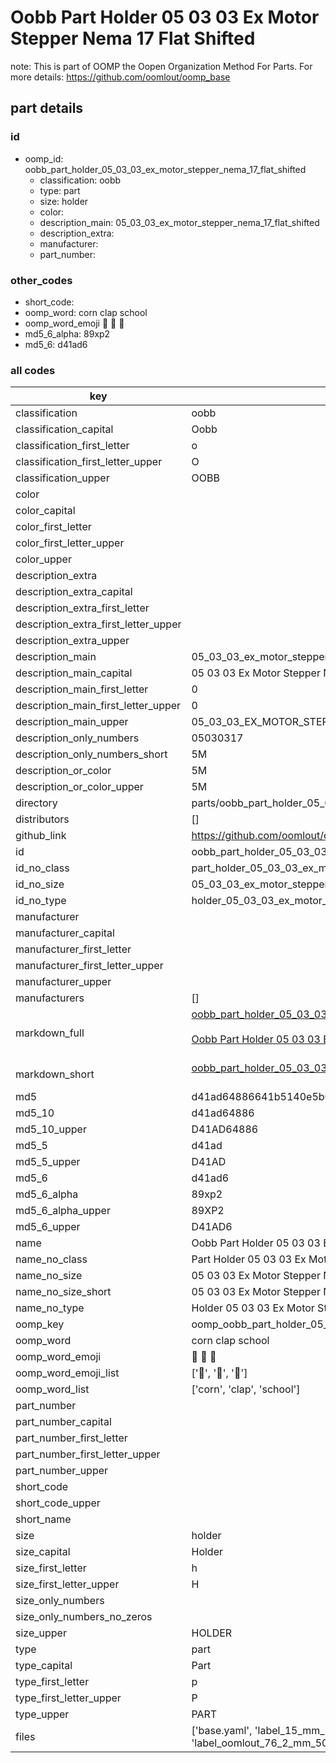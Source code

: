 # Oobb Part Holder 05 03 03 Ex Motor Stepper Nema 17 Flat Shifted  

note: This is part of OOMP the Oopen Organization Method For Parts. For more details: https://github.com/oomlout/oomp_base

##  part details





### id
* oomp_id: oobb_part_holder_05_03_03_ex_motor_stepper_nema_17_flat_shifted
  * classification: oobb
  * type: part
  * size: holder
  * color: 
  * description_main: 05_03_03_ex_motor_stepper_nema_17_flat_shifted
  * description_extra: 
  * manufacturer: 
  * part_number: 

### other_codes
* short_code: 
* oomp_word: corn clap school
* oomp_word_emoji :corn: :clap: :school:
* md5_6_alpha: 89xp2
* md5_6: d41ad6

### all codes 
| key | value |  
| --- | --- |  
| classification | oobb |  
| classification_capital | Oobb |  
| classification_first_letter | o |  
| classification_first_letter_upper | O |  
| classification_upper | OOBB |  
| color |  |  
| color_capital |  |  
| color_first_letter |  |  
| color_first_letter_upper |  |  
| color_upper |  |  
| description_extra |  |  
| description_extra_capital |  |  
| description_extra_first_letter |  |  
| description_extra_first_letter_upper |  |  
| description_extra_upper |  |  
| description_main | 05_03_03_ex_motor_stepper_nema_17_flat_shifted |  
| description_main_capital | 05 03 03 Ex Motor Stepper Nema 17 Flat Shifted |  
| description_main_first_letter | 0 |  
| description_main_first_letter_upper | 0 |  
| description_main_upper | 05_03_03_EX_MOTOR_STEPPER_NEMA_17_FLAT_SHIFTED |  
| description_only_numbers | 05030317 |  
| description_only_numbers_short | 5M |  
| description_or_color | 5M |  
| description_or_color_upper | 5M |  
| directory | parts/oobb_part_holder_05_03_03_ex_motor_stepper_nema_17_flat_shifted |  
| distributors | [] |  
| github_link | https://github.com/oomlout/oomlout_oomp_part_src/tree/main/parts/oobb_part_holder_05_03_03_ex_motor_stepper_nema_17_flat_shifted/working |  
| id | oobb_part_holder_05_03_03_ex_motor_stepper_nema_17_flat_shifted |  
| id_no_class | part_holder_05_03_03_ex_motor_stepper_nema_17_flat_shifted |  
| id_no_size | 05_03_03_ex_motor_stepper_nema_17_flat_shifted |  
| id_no_type | holder_05_03_03_ex_motor_stepper_nema_17_flat_shifted |  
| manufacturer |  |  
| manufacturer_capital |  |  
| manufacturer_first_letter |  |  
| manufacturer_first_letter_upper |  |  
| manufacturer_upper |  |  
| manufacturers | [] |  
| markdown_full | [oobb_part_holder_05_03_03_ex_motor_stepper_nema_17_flat_shifted](https://github.com/oomlout/oomlout_oomp_part_src/tree/main/parts/oobb_part_holder_05_03_03_ex_motor_stepper_nema_17_flat_shifted/working)<br>[](https://github.com/oomlout/oomlout_oomp_part_src/tree/main/parts/oobb_part_holder_05_03_03_ex_motor_stepper_nema_17_flat_shifted/working)<br>[Oobb Part Holder 05 03 03 Ex Motor Stepper Nema 17 Flat Shifted](https://github.com/oomlout/oomlout_oomp_part_src/tree/main/parts/oobb_part_holder_05_03_03_ex_motor_stepper_nema_17_flat_shifted/working)<br><br> |  
| markdown_short | [oobb_part_holder_05_03_03_ex_motor_stepper_nema_17_flat_shifted](https://github.com/oomlout/oomlout_oomp_part_src/tree/main/parts/oobb_part_holder_05_03_03_ex_motor_stepper_nema_17_flat_shifted/working)<br><br> |  
| md5 | d41ad64886641b5140e5b0ce374455d8 |  
| md5_10 | d41ad64886 |  
| md5_10_upper | D41AD64886 |  
| md5_5 | d41ad |  
| md5_5_upper | D41AD |  
| md5_6 | d41ad6 |  
| md5_6_alpha | 89xp2 |  
| md5_6_alpha_upper | 89XP2 |  
| md5_6_upper | D41AD6 |  
| name | Oobb Part Holder 05 03 03 Ex Motor Stepper Nema 17 Flat Shifted |  
| name_no_class | Part Holder 05 03 03 Ex Motor Stepper Nema 17 Flat Shifted |  
| name_no_size | 05 03 03 Ex Motor Stepper Nema 17 Flat Shifted |  
| name_no_size_short | 05 03 03 Ex Motor Stepper Nema 17 Flat Shifted |  
| name_no_type | Holder 05 03 03 Ex Motor Stepper Nema 17 Flat Shifted |  
| oomp_key | oomp_oobb_part_holder_05_03_03_ex_motor_stepper_nema_17_flat_shifted |  
| oomp_word | corn clap school |  
| oomp_word_emoji | :corn: :clap: :school: |  
| oomp_word_emoji_list | [':corn:', ':clap:', ':school:'] |  
| oomp_word_list | ['corn', 'clap', 'school'] |  
| part_number |  |  
| part_number_capital |  |  
| part_number_first_letter |  |  
| part_number_first_letter_upper |  |  
| part_number_upper |  |  
| short_code |  |  
| short_code_upper |  |  
| short_name |  |  
| size | holder |  
| size_capital | Holder |  
| size_first_letter | h |  
| size_first_letter_upper | H |  
| size_only_numbers |  |  
| size_only_numbers_no_zeros |  |  
| size_upper | HOLDER |  
| type | part |  
| type_capital | Part |  
| type_first_letter | p |  
| type_first_letter_upper | P |  
| type_upper | PART |  
| files | ['base.yaml', 'label_15_mm_30_mm.pdf', 'label_15_mm_30_mm.svg', 'label_76_2_mm_50_8_mm.pdf', 'label_76_2_mm_50_8_mm.svg', 'label_oomlout_76_2_mm_50_8_mm.pdf', 'label_oomlout_76_2_mm_50_8_mm.svg', 'readme.md', 'working.json', 'working.yaml'] |  
